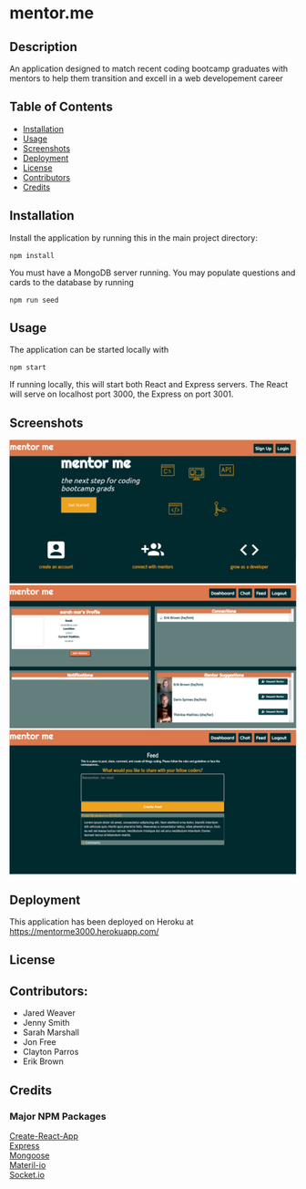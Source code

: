 # mentor.me

## Description 
An application designed to match recent coding bootcamp graduates with mentors to help them transition and excell in a web developement career

## Table of Contents
* [Installation](#Installation)
* [Usage](#Usage)
* [Screenshots](#Screenshots)
* [Deployment](#Deployment)
* [License](#License)
* [Contributors](#Contributors)
* [Credits](#Credits)

## Installation
Install the application by running this in the main project directory:
```
npm install
```

You must have a MongoDB server running. You may populate questions and cards to the database by running
```
npm run seed
```

## Usage
The application can be started locally with
```
npm start
```

If running locally, this will start both React and Express servers. The React will serve on localhost port 3000, the Express on port 3001.


## Screenshots
![Landing Page](assets/images/landingpage.png)  
![Dashboard](assets/images/dashboard.png)
![Feed](assets/images/feed.png)

## Deployment
This application has been deployed on Heroku at https://mentorme3000.herokuapp.com/

## License  


## Contributors:
* Jared Weaver
* Jenny Smith
* Sarah Marshall
* Jon Free
* Clayton Parros
* Erik Brown

## Credits
### Major NPM Packages
[Create-React-App](https://www.npmjs.com/package/create-react-app)  
[Express](https://www.npmjs.com/package/express)  
[Mongoose](https://www.npmjs.com/package/mongoose)  
[Materil-io](https://material-ui.com/)  
[Socket.io](https://www.npmjs.com/package/socket.io)  
